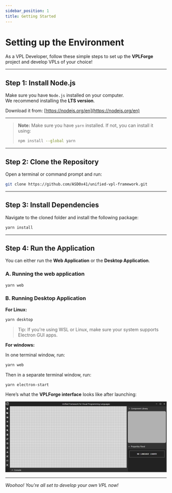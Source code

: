 ```yaml
---
sidebar_position: 1
title: Getting Started
---
```


# Setting up the Environment

As a VPL Developer, follow these simple steps to set up the **VPLForge** project and develop VPLs of your choice!


---

## Step 1: Install Node.js

Make sure you have `Node.js` installed on your computer.  
We recommend installing the **LTS version**.

Download it from: [https://nodejs.org/en](https://nodejs.org/en)

---
> **Note:** Make sure you have `yarn` installed. If not, you can install it using:
> ```bash
> npm install --global yarn
> ```


---

## Step 2: Clone the Repository

Open a terminal or command prompt and run:

```bash
git clone https://github.com/ASD0x41/unified-vpl-framework.git
```

---


## Step 3: Install Dependencies

Navigate to the cloned folder and install the following package:

```bash
yarn install
```
---

## Step 4: Run the Application
You can either run the **Web Application** or the **Desktop Application**.

### A. Running the web application 

```bash
yarn web
```

### B. Running Desktop Application
**For Linux:**

```bash 
yarn desktop
```
> Tip: If you're using WSL or Linux, make sure your system supports Electron GUI apps.


**For windows:**

In one terminal window, run:

```bash
yarn web
```

Then in a separate terminal window, run: 
```bash
yarn electron-start
```

Here’s what the **VPLForge interface** looks like after launching:

![VPLForge Interface](/img/vpl-ui.png)


---

*Woohoo! You're all set to develop your own VPL now!*
